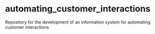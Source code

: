 # automating_customer_interactions
Repository for the development of an information system for automating customer interactions
